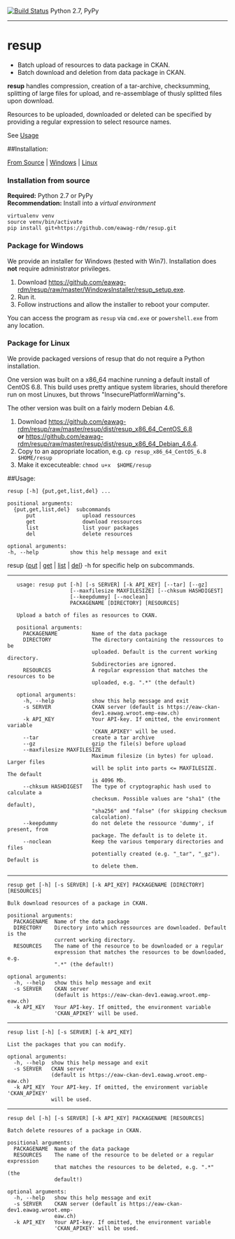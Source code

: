 [![Build Status](https://travis-ci.org/eawag-rdm/resup.svg?branch=master)](https://travis-ci.org/eawag-rdm/resup) Python 2.7, PyPy

-------

# resup

+ Batch upload of resources to data package in CKAN.
+ Batch download and deletion from data package in CKAN.

**resup** handles compression, creation of a tar-archive,
checksumming, splitting of large files for upload, and
re-assemblage of thusly splitted files upon download.

Resources to be uploaded, downloaded or deleted can be specified
by providing a regular expression to select resource names.

See [Usage](#usage)


##Installation:

[From Source](#srcinstall) | [Windows](#wininstall) | [Linux](#linstall)

<a id="srcinstall">

### Installation from source

**Required:** Python 2.7 or PyPy   
**Recommendation:** Install into a *virtual environment*

```
virtualenv venv
source venv/bin/activate
pip install git+https://github.com/eawag-rdm/resup.git

```

<a id="linstall">

### Package for Windows

We provide an installer for Windows (tested with Win7). Installation does **not** require administrator privileges.

1. Download https://github.com/eawag-rdm/resup/raw/master/WindowsInstaller/resup_setup.exe.
2. Run it.
3. Follow instructions and allow the installer to reboot your computer.

You can access the program as `resup` via `cmd.exe` or `powershell.exe` from any location.

<a id="linstall">

### Package for Linux

We provide packaged versions of resup that do not require a Python installation.

One version was built on a x86_64 machine running a default install of
CentOS 6.8. This build uses pretty antique system libraries, should
therefore run on most Linuxes, but throws "InsecurePlatformWarning"s.

The other version was built on a fairly modern Debian 4.6.

1. Download https://github.com/eawag-rdm/resup/raw/master/resup/dist/resup_x86_64_CentOS_6.8   
    **or** https://github.com/eawag-rdm/resup/raw/master/resup/dist/resup_x86_64_Debian_4.6.4.
2. Copy to an appropriate location, e.g. `cp resup_x86_64_CentOS_6.8 $HOME/resup`
3. Make it excecuteable: `chmod u+x  $HOME/resup`


##Usage:

    resup [-h] {put,get,list,del} ...

    positional arguments:
	  {put,get,list,del}  subcommands
		  put               upload ressources
		  get               download ressources
		  list              list your packages
		  del               delete resources

    optional arguments:
    -h, --help          show this help message and exit

resup {[put](#user-content-put) | [get](#user-content-put) | [list](#user-content-list) | [del](#user-content-del)} -h for specific help on subcommands.

-------
<a id="put"></a>

	   usage: resup put [-h] [-s SERVER] [-k API_KEY] [--tar] [--gz]
	                    [--maxfilesize MAXFILESIZE] [--chksum HASHDIGEST]
	                    [--keepdummy] [--noclean]
	                    PACKAGENAME [DIRECTORY] [RESOURCES]

	   Upload a batch of files as resources to CKAN.

	   positional arguments:
	     PACKAGENAME           Name of the data package
	     DIRECTORY             The directory containing the ressources to be
	                           uploaded. Default is the current working directory.
	                           Subdirectories are ignored.
	     RESOURCES             A regular expression that matches the resources to be
	                           uploaded, e.g. ".*" (the default)

	   optional arguments:
	     -h, --help            show this help message and exit
	     -s SERVER             CKAN server (default is https://eaw-ckan-
	                           dev1.eawag.wroot.emp-eaw.ch)
	     -k API_KEY            Your API-key. If omitted, the environment variable
	                           'CKAN_APIKEY' will be used.
	     --tar                 create a tar archive
	     --gz                  gzip the file(s) before upload
	     --maxfilesize MAXFILESIZE
	                           Maximum filesize (in bytes) for upload. Larger files
	                           will be split into parts <= MAXFILESIZE. The default
	                           is 4096 Mb.
	     --chksum HASHDIGEST   The type of cryptographic hash used to calculate a
	                           checksum. Possible values are "sha1" (the default),
	                           "sha256" and "false" (for skipping checksum
	                           calculation).
	     --keepdummy           do not delete the ressource 'dummy', if present, from
	                           package. The default is to delete it.
	     --noclean             Keep the various temporary directories and files
	                           potentially created (e.g. "_tar", "_gz"). Default is
	                           to delete them.

------
<a id="list"></a>

    resup get [-h] [-s SERVER] [-k API_KEY] PACKAGENAME [DIRECTORY] [RESOURCES]

	Bulk download resources of a package in CKAN.

	positional arguments:
	  PACKAGENAME  Name of the data package
	  DIRECTORY    Directory into which ressources are downloaded. Default is the
				   current working directory.
	  RESOURCES    The name of the resource to be downloaded or a regular
				   expression that matches the resources to be downloaded, e.g.
				   ".*" (the default!)

	optional arguments:
	  -h, --help   show this help message and exit
	  -s SERVER    CKAN server
				   (default is https://eaw-ckan-dev1.eawag.wroot.emp-eaw.ch)
	  -k API_KEY   Your API-key. If omitted, the environment variable
				   'CKAN_APIKEY' will be used.
 ------
 <a id="list"></a>
 
    resup list [-h] [-s SERVER] [-k API_KEY]

    List the packages that you can modify.

    optional arguments:
      -h, --help  show this help message and exit
      -s SERVER   CKAN server
                  (default is https://eaw-ckan-dev1.eawag.wroot.emp-eaw.ch)
      -k API_KEY  Your API-key. If omitted, the environment variable 'CKAN_APIKEY'
                  will be used.

------
<a id="del"></a>

	resup del [-h] [-s SERVER] [-k API_KEY] PACKAGENAME [RESOURCES]

	Batch delete resoures of a package in CKAN.

	positional arguments:
	  PACKAGENAME  Name of the data package
	  RESOURCES    The name of the resource to be deleted or a regular expression
				   that matches the resources to be deleted, e.g. ".*" (the
				   default!)

	optional arguments:
	  -h, --help   show this help message and exit
	  -s SERVER    CKAN server (default is https://eaw-ckan-dev1.eawag.wroot.emp-
				   eaw.ch)
	  -k API_KEY   Your API-key. If omitted, the environment variable
				   'CKAN_APIKEY' will be used.
	    

